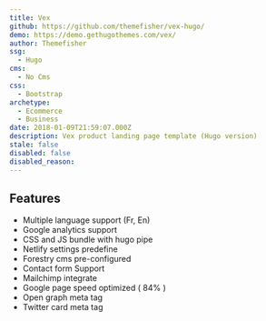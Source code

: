 ```yaml
---
title: Vex
github: https://github.com/themefisher/vex-hugo/
demo: https://demo.gethugothemes.com/vex/
author: Themefisher
ssg:
  - Hugo
cms:
  - No Cms
css:
  - Bootstrap
archetype:
  - Ecommerce
  - Business
date: 2018-01-09T21:59:07.000Z
description: Vex product landing page template (Hugo version)
stale: false
disabled: false
disabled_reason:
---
```


## Features
* Multiple language support (Fr, En)
* Google analytics support
* CSS and JS bundle with hugo pipe
* Netlify settings predefine
* Forestry cms pre-configured
* Contact form Support
* Mailchimp integrate
* Google page speed optimized ( 84% )
* Open graph meta tag
* Twitter card meta tag